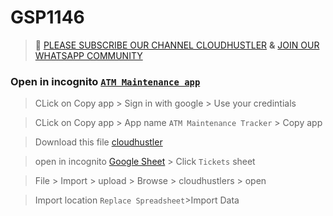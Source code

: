 # GSP1146
>🚨 [PLEASE SUBSCRIBE OUR CHANNEL CLOUDHUSTLER](https://www.youtube.com/@cloudhustlers) **&** [JOIN OUR WHATSAPP COMMUNITY](https://chat.whatsapp.com/FilXyp4eva599SND76fNUP)

### Open in incognito [`ATM Maintenance app`](https://www.appsheet.com/template/AppDef?appName=ATMMaintenance-925818016)

>CLick on Copy app > Sign in with google > Use your credintials 

>CLick on Copy app > App name `ATM Maintenance Tracker` > Copy app

>Download this file [cloudhustler](https://api.pointscounter.me/download/GSP1146/cloudhustlers.xlsx)

>open in incognito [Google Sheet](https://docs.google.com/spreadsheets) > Click `Tickets` sheet 

>File > Import > upload > Browse > cloudhustlers > open

>Import location `Replace Spreadsheet`>Import Data
